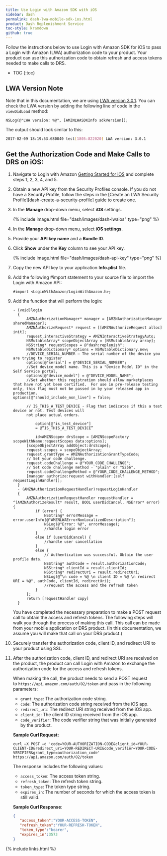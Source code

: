```yaml
---
title: Use Login with Amazon SDK with iOS
sidebar: dash
permalink: dash-lwa-mobile-sdk-ios.html
product: Dash Replenishment Service
toc-style: kramdown
github: true
---
```


Follow the instructions below to use Login with Amazon SDK for iOS to pass a Login with Amazon (LWA) authorization code to your product. Your product can use this authorization code to obtain refresh and access tokens needed to make calls to DRS.

* TOC
{:toc}

## LWA Version Note

Note that in this documentation, we are using [LWA version 3.0.1](https://developer.amazon.com/public/apis/engage/login-with-amazon/docs/release_notes.html). You can check the LWA version by adding the following line of code in the `viewDidLoad` method:

```objective_c
NSLog(@"LWA version: %@", [AMZNLWASDKInfo sdkVersion]);
```

The output should look similar to this:

```bash
2017-02-09 18:19:53.680040 test[1805:822020] LWA version: 3.0.1
```

## Get the Authorization Code and Make Calls to DRS on iOS:

1.  Navigate to Login with Amazon [Getting Started for iOS](http://login.amazon.com/ios) and complete steps 1, 2, 3, 4, and 5.
2.  Obtain a new API key from the Security Profiles console. If you do not have a Security Profile, follow the steps in the [Create an LWA Security Profile][dash-create-a-security-profile] guide to create one.
3.  In the **Manage** drop-down menu, select **iOS** settings.

    {% include image.html file="dash/images/dash-lwaios" type="png" %}

4.  In the **Manage** drop-down menu, select **iOS settings**.
5.  Provide your **API key name** and a **Bundle ID**.
6.  Click **Show** under the **Key** column to see your API key.

    {% include image.html file="dash/images/dash-api-key" type="png" %}

7.  Copy the new API key to your application **Info.plist** file.

8. Add the following #import statement to your source file to import the Login with Amazon API:

    ```objective_c
    #import <LoginWithAmazon/LoginWithAmazon.h>;
    ```

9.  Add the function that will perform the login:

    ```objective_c
    - (void)login
      {
          AMZNAuthorizationManager* manager = [AMZNAuthorizationManager sharedManager];
          AMZNAuthorizeRequest* request = [[AMZNAuthorizeRequest alloc] init];
          request.interactiveStrategy = AMZNInteractiveStrategyAuto;
          NSMutableArray* scopeObjectArray = [NSMutableArray array];
          NSString* requestScopes = @"dash:replenish";
          NSMutableDictionary* options = NSMutableDictionary.new;
          //DEVICE_SERIAL_NUMBER – The serial number of the device you are trying to register
          options[@"serial"] = @"DEVICE_SERIAL_NUMBER";
          //Set device model name. This is a "Device Model ID" in the Self Service portal.
          options[@"device_model"] = @"DEVICE_MODEL_NAME";
          //Set whether this registration should allow marketplaces that have not yet been certified.  For use in pre-release testing only, this flag must not be passed in by your released app in production.
    options[@"should_include_non_live"] = false;

          // IS_THIS_A_TEST_DEVICE - Flag that indicates if this a test device or not. Test devices will
          not place actual orders.

              option[@"is_test_device"]
              = @”IS_THIS_A_TEST_DEVICE”

              id<AMZNScope> drsScope = [AMZNScopeFactory scopeWithName:requestScopes data:options];
          [scopeObjectArray addObject:drsScope];
          request.scopes = scopeObjectArray;
          request.grantType = AMZNAuthorizationGrantTypeCode;
          // Set your code challenge.
          request.codeChallenge = @"YOUR_CODE_CHALLENGE";
          // Set code challenge method - "plain" or "S256".
          request.codeChallengeMethod = @"YOUR_CODE_CHALLENGE_METHOD";
          [manager authorize:request withHandler:[self requestLoginHandler]];
      }
      - (AMZNAuthorizationRequestHandler)requestLoginHandler
      {
          AMZNAuthorizationRequestHandler requestHandler = ^(AMZNAuthorizeResult* result, BOOL userDidCancel, NSError* error) {
              if (error) {
                  NSString* errorMessage = error.userInfo[@"AMZNLWAErrorNonLocalizedDescription"];
                  NSLog(@"Error: %@", errorMessage);
                  //handle login error
              }
              else if (userDidCancel) {
                  //handle user cancellation
              }
              else {
                  // Authentication was successful. Obtain the user profile data.
                  NSString* authCode = result.authorizationCode;
                  NSString* clientId = result.clientId;
                  NSString* redirectUri = result.redirectUri;
                  NSLog(@"\n code = %@ \n client ID = %@ \n redirect URI = %@", authCode, clientId, redirectUri);
                  //request the access and the refresh token
              }
          };
          return [requestHandler copy]
      }
    ```

    You have completed the necessary preparation to make a POST request call to obtain the access and refresh tokens. The following steps will walk you through the process of making this call. This call can be made from your mobile application or DRS product. (In this documentation, we assume you will make that call on your DRS product.)

10.   Securely transfer the authorization code, client ID, and redirect URI to your product using SSL.
11.  After the authorization code, client ID, and redirect URI are received on the product, the product can call Login with Amazon to exchange the authorization code for the access and refresh tokens.

     When making the call, the product needs to send a POST request to `https://api.amazon.com/auth/O2/token` and pass in the following parameters:

     * `grant_type`: The authorization code string.
     * `code`: The authorization code string received from the iOS app.
     * `redirect_uri`: The redirect URI string received from the iOS app.
     * `client_id`: The client ID string received from the iOS app.
     * `code_verifier`: The code verifier string that was initially generated by the product.

     **Sample Curl Request:**

     ```
     curl –X POST –d 'code=YOUR-AUTHORIZATION-CODE&client_id=YOUR-CLIENT-ID&redirect_uri=YOUR-REDIRECT-URI&code_verifier=YOUR-CODE-VERIFIER&grant_type=authorization_code' https://api.amazon.com/auth/O2/token
     ```

     The response includes the following values:

     * `access_token`: The access token string.
     * `refresh_token`: The refresh token string.
     * `token_type`: The token type string.
     * `expires_in`: The number of seconds for which the access token is still valid.

     **Sample Curl Response**:

     ```json
     {
        "access_token":"YOUR-ACCESS-TOKEN",
        "refresh_token":"YOUR-REFRESH-TOKEN",
        "token_type":"bearer",
        "expires_in":3573
     }
     ```

{% include links.html %}
